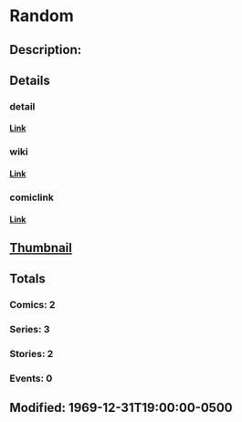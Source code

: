 # Random
## Description: 
## Details
### detail
#### [Link](http://marvel.com/characters/1867/random?utm_campaign=apiRef&utm_source=225578a89fc76f3d20fbffda5d17a88d)
### wiki
#### [Link](http://marvel.com/universe/Random?utm_campaign=apiRef&utm_source=225578a89fc76f3d20fbffda5d17a88d)
### comiclink
#### [Link](http://marvel.com/comics/characters/1010767/random?utm_campaign=apiRef&utm_source=225578a89fc76f3d20fbffda5d17a88d)
## [Thumbnail](http://i.annihil.us/u/prod/marvel/i/mg/5/c0/4c00375b36bd4.jpg)
## Totals
### Comics: 2
### Series: 3
### Stories: 2
### Events: 0
## Modified: 1969-12-31T19:00:00-0500